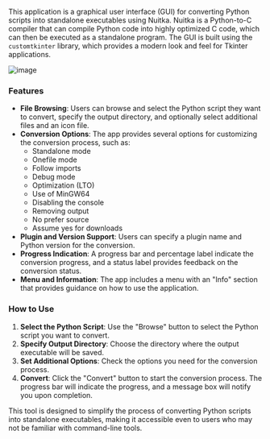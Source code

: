 This application is a graphical user interface (GUI) for converting Python scripts into standalone executables using Nuitka. Nuitka is a Python-to-C compiler that can compile Python code into highly optimized C code, which can then be executed as a standalone program. The GUI is built using the `customtkinter` library, which provides a modern look and feel for Tkinter applications.

![image](https://github.com/user-attachments/assets/fd36b5d7-3190-42b7-a494-d5fe5b42721a)


### Features

- **File Browsing**: Users can browse and select the Python script they want to convert, specify the output directory, and optionally select additional files and an icon file.
- **Conversion Options**: The app provides several options for customizing the conversion process, such as:
  - Standalone mode
  - Onefile mode
  - Follow imports
  - Debug mode
  - Optimization (LTO)
  - Use of MinGW64
  - Disabling the console
  - Removing output
  - No prefer source
  - Assume yes for downloads
- **Plugin and Version Support**: Users can specify a plugin name and Python version for the conversion.
- **Progress Indication**: A progress bar and percentage label indicate the conversion progress, and a status label provides feedback on the conversion status.
- **Menu and Information**: The app includes a menu with an "Info" section that provides guidance on how to use the application.

### How to Use

1. **Select the Python Script**: Use the "Browse" button to select the Python script you want to convert.
2. **Specify Output Directory**: Choose the directory where the output executable will be saved.
3. **Set Additional Options**: Check the options you need for the conversion process.
4. **Convert**: Click the "Convert" button to start the conversion process. The progress bar will indicate the progress, and a message box will notify you upon completion.

This tool is designed to simplify the process of converting Python scripts into standalone executables, making it accessible even to users who may not be familiar with command-line tools.
